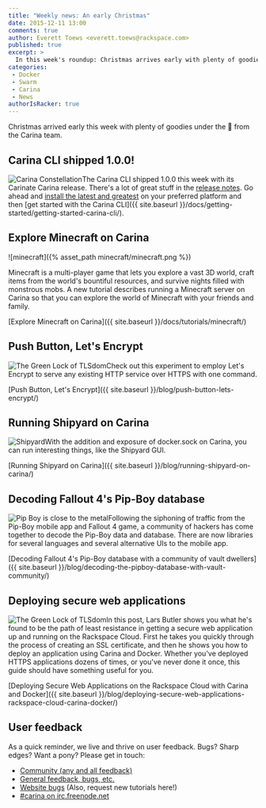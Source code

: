 ```yaml
---
title: "Weekly news: An early Christmas"
date: 2015-12-11 13:00
comments: true
author: Everett Toews <everett.toews@rackspace.com>
published: true
excerpt: >
  In this week's roundup: Christmas arrives early with plenty of goodies under the 🎄 from the Carina team.
categories:
 - Docker
 - Swarm
 - Carina
 - News
authorIsRacker: true
---
```


Christmas arrived early this week with plenty of goodies under the 🎄 from the Carina team.

## Carina CLI shipped 1.0.0!

<img class="right" src="{% asset_path 2015-12-11-weekly-news/carina-constellation.png %}" alt="Carina Constellation"/>The Carina CLI shipped 1.0.0 this week with its Carinate Carina release. There's a lot of great stuff in the [release notes](https://github.com/getcarina/carina/releases/tag/v1.0.0). Go ahead and [install the latest and greatest](https://github.com/getcarina/carina#installation) on your preferred platform and then [get started with the Carina CLI]({{ site.baseurl }}/docs/getting-started/getting-started-carina-cli/).

## Explore Minecraft on Carina

![minecraft]({% asset_path minecraft/minecraft.png %})

Minecraft is a multi-player game that lets you explore a vast 3D world, craft items from the world's bountiful resources, and survive nights filled with monstrous mobs. A new tutorial describes running a Minecraft server on Carina so that you can explore the world of Minecraft with your friends and family.

[Explore Minecraft on Carina]({{ site.baseurl }}/docs/tutorials/minecraft/)

## Push Button, Let's Encrypt

<img class="left" src="{% asset_path 2015-12-11-weekly-news/lock.png %}" alt="The Green Lock of TLSdom"/>Check out this experiment to employ Let's Encrypt to serve any existing HTTP service over HTTPS with one command.

[Push Button, Let's Encrypt]({{ site.baseurl }}/blog/push-button-lets-encrypt/)

## Running Shipyard on Carina

<img class="right" src="{% asset_path 2015-12-11-weekly-news/shipyard.png %}" alt="Shipyard"/>With the addition and exposure of docker.sock on Carina, you can run interesting things, like the Shipyard GUI.

[Running Shipyard on Carina]({{ site.baseurl }}/blog/running-shipyard-on-carina/)

## Decoding Fallout 4's Pip-Boy database

<img class="left" src="{% asset_path 2015-12-11-weekly-news/close-to-metal.png %}" alt="Pip Boy is close to the metal"/>Following the siphoning of traffic from the Pip-Boy mobile app and Fallout 4 game, a community of hackers has come together to decode the Pip-Boy data and database. There are now libraries for several languages and several alternative UIs to the mobile app.

[Decoding Fallout 4's Pip-Boy database with a community of vault dwellers]({{ site.baseurl }}/blog/decoding-the-pipboy-database-with-vault-community/)

## Deploying secure web applications

<img class="right" src="{% asset_path 2015-12-11-weekly-news/lock.png %}" alt="The Green Lock of TLSdom"/>In this post, Lars Butler shows you what he's found to be the path of least resistance in getting a secure web application up and running on the Rackspace Cloud. First he takes you quickly through the process of creating an SSL certificate, and then he shows you how to deploy an application using Carina and Docker. Whether you've deployed HTTPS applications dozens of times, or you've never done it once, this guide should have something useful for you.

[Deploying Secure Web Applications on the Rackspace Cloud with Carina and Docker]({{ site.baseurl }}/blog/deploying-secure-web-applications-rackspace-cloud-carina-docker/)

## User feedback

As a quick reminder, we live and thrive on user feedback. Bugs? Sharp edges? Want a pony? Please get in touch:

* [Community (any and all feedback)](https://community.getcarina.com/)
* [General feedback, bugs, etc.](https://github.com/getcarina/feedback)
* [Website bugs](https://github.com/getcarina/getcarina.com/issues) (Also, request new tutorials here!)
* [#carina on irc.freenode.net](https://botbot.me/freenode/carina/)
